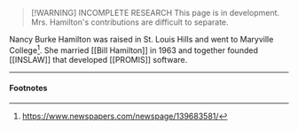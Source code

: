 > [!WARNING] INCOMPLETE RESEARCH
> This page is in development. Mrs. Hamilton's contributions are difficult to separate.

Nancy Burke Hamilton was raised in St. Louis Hills and went to Maryville College[^1]. She married [[Bill Hamilton]] in 1963 and together founded [[INSLAW]] that developed [[PROMIS]] software.

---
#### Footnotes
[^1]: https://www.newspapers.com/newspage/139683581/